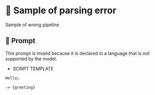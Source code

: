 # 🔴 Sample of parsing error

Sample of wrong pipeline

## 💬 Prompt

This prompt is invalid because it is declared in a language that is not supported by the model.

-   SCRIPT TEMPLATE

```coffeescript
Hello;
```

`-> {greeting}`

<!--
TODO: [🧠] This is maybe 🟡 logic error NOT 🔴 parse error?
-->
